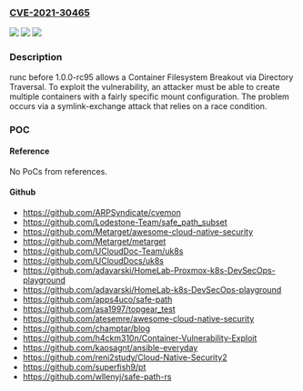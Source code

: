 ### [CVE-2021-30465](https://cve.mitre.org/cgi-bin/cvename.cgi?name=CVE-2021-30465)
![](https://img.shields.io/static/v1?label=Product&message=n%2Fa&color=blue)
![](https://img.shields.io/static/v1?label=Version&message=n%2Fa&color=blue)
![](https://img.shields.io/static/v1?label=Vulnerability&message=n%2Fa&color=brighgreen)

### Description

runc before 1.0.0-rc95 allows a Container Filesystem Breakout via Directory Traversal. To exploit the vulnerability, an attacker must be able to create multiple containers with a fairly specific mount configuration. The problem occurs via a symlink-exchange attack that relies on a race condition.

### POC

#### Reference
No PoCs from references.

#### Github
- https://github.com/ARPSyndicate/cvemon
- https://github.com/Lodestone-Team/safe_path_subset
- https://github.com/Metarget/awesome-cloud-native-security
- https://github.com/Metarget/metarget
- https://github.com/UCloudDoc-Team/uk8s
- https://github.com/UCloudDocs/uk8s
- https://github.com/adavarski/HomeLab-Proxmox-k8s-DevSecOps-playground
- https://github.com/adavarski/HomeLab-k8s-DevSecOps-playground
- https://github.com/apps4uco/safe-path
- https://github.com/asa1997/topgear_test
- https://github.com/atesemre/awesome-cloud-native-security
- https://github.com/champtar/blog
- https://github.com/h4ckm310n/Container-Vulnerability-Exploit
- https://github.com/kaosagnt/ansible-everyday
- https://github.com/reni2study/Cloud-Native-Security2
- https://github.com/superfish9/pt
- https://github.com/wllenyj/safe-path-rs

